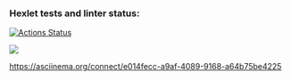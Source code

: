 ### Hexlet tests and linter status:
[![Actions Status](https://github.com/mur-misha/python-project-49/actions/workflows/hexlet-check.yml/badge.svg)](https://github.com/mur-misha/python-project-49/actions)

<a 
href="https://codeclimate.com/github/mur-misha/python-project-49/maintainability"><img 
src="https://api.codeclimate.com/v1/badges/827a3117e7c795648e01/maintainability" 
/></a>

https://asciinema.org/connect/e014fecc-a9af-4089-9168-a64b75be4225
